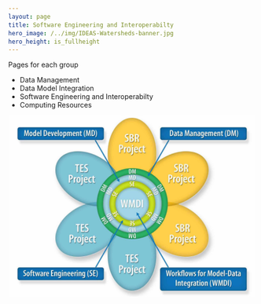 ```yaml
---
layout: page
title: Software Engineering and Interoperabilty
hero_image: /../img/IDEAS-Watersheds-banner.jpg
hero_height: is_fullheight
---
```


Pages for each group
 * Data Management
 * Data Model Integration
 * Software Engineering and Interoperabilty
 * Computing Resources

 <p align="center">
  <img width="500" src="/../img/ESSWG_logo-1.jpeg">
</p>
